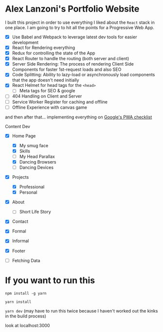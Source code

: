 # Alex Lanzoni's Portfolio Website

I built this project in order to use everything I liked about the `React` stack in one place. I am going to try to hit all the points for a Progressive Web App.

- [X] Use Babel and Webpack to leverage latest dev tools for easier development
- [X] React for Rendering everything
- [X] Redux for controlling the state of the App
- [X] React Router to handle the routing (both server and client)
- [X] Server Side Rendering: The process of rendering Client Side Components for faster 1st-request loads and also SEO
- [X] Code Splitting: Ability to lazy-load or asynchronously load components that the app doesn't need initially
- [X] React Helmet for head tags for the `<head>`
  - [ ] Meta tags for SEO & google
- [ ] 404 Handling on Client and Server
- [ ] Service Worker Register for caching and offline
- [ ] Offline Experience with canvas game

and then after that... implementing everything on [Google's PWA checklist](https://developers.google.com/web/progressive-web-apps/checklist)

Content Dev
- [X] Home Page
  - [X] My smug face
  - [X] Skills
  - [ ] My Head Parallax
  - [X] Dancing Browsers
  - [ ] Dancing Devices
- [X] Projects
  - [X] Professional
  - [X] Personal
- [X] About
  - [ ] Short Life Story
- [X] Contact
 - [X] Formal
 - [X] Informal
- [X] Footer
- [ ] Fetching Data


# If you want to run this

`npm install -g yarn`

`yarn install`

`yarn dev` (may have to run this twice because I haven't worked out the kinks in the build process)

look at localhost:3000
